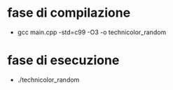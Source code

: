 # fase di compilazione
 - gcc main.cpp -std=c99 -O3 -o technicolor_random

# fase di esecuzione
 - ./technicolor_random
